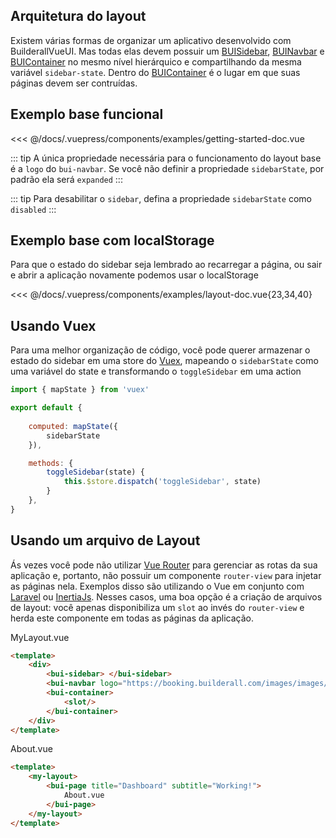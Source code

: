 ## Arquitetura do layout

Existem várias formas de organizar um aplicativo desenvolvido com BuilderallVueUI. Mas todas elas devem possuir um [BUISidebar](/components/bui-sidebar.html), [BUINavbar](/components/bui-navbar.html) e [BUIContainer](/components/bui-container.html) no mesmo nível hierárquico e compartilhando da mesma variável `sidebar-state`. Dentro do [BUIContainer](/components/bui-container.html) é o lugar em que suas páginas devem ser contruídas.

## Exemplo base funcional

<SourceCode>
<<< @/docs/.vuepress/components/examples/getting-started-doc.vue
</SourceCode>

::: tip
A única propriedade necessária para o funcionamento do layout base é a `logo` do `bui-navbar`. Se você não definir a propriedade `sidebarState`, por padrão ela será `expanded`
::: 

::: tip
Para desabilitar o `sidebar`, defina a propriedade `sidebarState` como `disabled`
::: 

## Exemplo base com localStorage

Para que o estado do sidebar seja lembrado ao recarregar a página, ou sair e abrir a aplicação novamente podemos usar o localStorage

<SourceCode>
<<< @/docs/.vuepress/components/examples/layout-doc.vue{23,34,40}
</SourceCode>

## Usando Vuex

Para uma melhor organização de código, você pode querer armazenar o estado do sidebar em uma store do [Vuex](https://vuex.vuejs.org/), mapeando o `sidebarState` como uma variável do state e transformando o `toggleSidebar` em uma action

``` javascript
import { mapState } from 'vuex'

export default {
	
	computed: mapState({
		sidebarState
	}),

	methods: {
		toggleSidebar(state) {
			this.$store.dispatch('toggleSidebar', state)		
		}
	},
}
```

## Usando um arquivo de Layout

Ás vezes você pode não utilizar [Vue Router](https://router.vuejs.org/) para gerenciar as rotas da sua aplicação e, portanto, não possuir um componente `router-view` para injetar as páginas nela. Exemplos disso são utilizando o Vue em conjunto com [Laravel](http://laravel.com/) ou [InertiaJs](https://inertiajs.com/). Nesses casos, uma boa opção é a criação de arquivos de layout: você apenas disponibiliza um `slot` ao invés do `router-view` e herda este componente em todas as páginas da aplicação.

MyLayout.vue
``` html
<template>
	<div>
		<bui-sidebar> </bui-sidebar>
		<bui-navbar logo="https://booking.builderall.com/images/images/meta/logo.png"></bui-navbar>
		<bui-container>
			<slot/>
		</bui-container>
	</div>
</template>
```

About.vue
```html
<template>
	<my-layout>
		<bui-page title="Dashboard" subtitle="Working!">
			About.vue
		</bui-page>
	</my-layout>
</template>
```